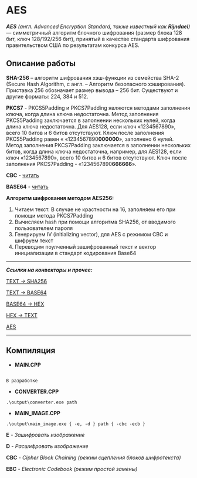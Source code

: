 # AES
_**AES** (англ. Advanced Encryption Standard, также известный как **Rijndael**)_ — симметричный алгоритм блочного шифрования (размер блока 128 бит, ключ 128/192/256 бит), принятый в качестве стандарта шифрования правительством США по результатам конкурса AES.


## Описание работы

**SHA-256** – алгоритм шифрования хэш-функции из семейства SHA-2 (Secure Hash Algorithm, с англ. – Алгоритм безопасного хэширования). Приставка 256 обозначает размер вывода – 256 бит. Существуют и другие форматы: 224, 384 и 512.



**PKCS7** - PKCS5Padding и PKCS7Padding являются методами заполнения ключа, когда длина ключа недостаточна. Метод заполнения PKCS5Padding заключается в заполнении нескольких нулей, когда длина ключа недостаточна. Для AES128, если ключ «1234567890», всего 10 битов и 6 битов отсутствуют. Ключ после заполнения PKCS5Padding равен « «1234567890**000000**», заполнено 6 нулей. Метод заполнения PKCS7Padding заключается в заполнении нескольких битов, когда длина ключа недостаточна, например, для AES128, если ключ «1234567890», всего 10 битов и 6 битов отсутствуют. Ключ после заполнения PKCS7Padding - «1234567890**666666**».

**CBC** - [читать](https://ru.wikipedia.org/wiki/Режим_шифрования#Cipher_Block_Chaining_(CBC))

**BASE64** - [читать](https://habr.com/ru/post/88077/)

**Алгоритм шифрования методом AES256:**

1. Читаем текст. В случае не крастности на 16, заполняем его при помощи метода PKCS7Padding
2. Вычисляем hash при помощи алгоритма SHA256, от вводимого пользователем пароля
3. Генерируем IV (initializing vector), для AES с режимом CBC и шифруем текст
4. Переводим поулченный зашифрованный текст и вектор инициализации в стандарт кодирования Base64

___

***Ссылки на конвекторы и прочее:***

[TEXT -> SHA256](http://crypt-online.ru/crypts/sha256/)

[TEXT -> BASE64](http://crypt-online.ru/crypts/base64/)

[BASE64 -> HEX](https://base64.guru/converter/decode/hex)

[HEX -> TEXT](http://crypt-online.ru/crypts/text2hex/)

[AES](https://www.codeusingjava.com/tools/aes)



___

## Компиляция

- **MAIN.CPP**

```

В разработке

```


- **CONVERTER.CPP**

```
.\output\converter.exe path
```

- **MAIN_IMAGE.CPP**

```
.\output\main_image.exe { -e, -d } path { -cbc -ecb }
```

**E** *- Зашифровать изображение*

**D** *- Расшифровать изображение*

**CBC** *- Cipher Block Chaining (режим сцепления блоков шифротекста)*

**EBC** *- Electronic Codebook (режим простой замены)*
